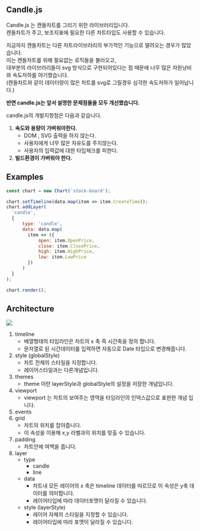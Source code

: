 <h2>Candle.js</h2>
<p>
Candle.js 는 캔들차트를 그리기 위한 라이브러리입니다.<br/>
캔들차트가 주고, 보조지표에 필요한 다른 차트타입도 사용할 수 있습니다.
</p>

<p>
지금까지 캔들차트는 다른 차트라이브러리의 부가적인 기능으로 딸려오는 경우가 많았습니다.<br/>
이는 캔들차트를 위해 필요없는 로직들을 불러오고,<br/>
대부분의 라이브러리들이 svg 방식으로 구현되어있다는 점 때문에 너무 많은 자원낭비와 속도저하를 야기했습니다.<br/>
(캔들차트와 같이 데이터량이 많은 차트를 svg로 그릴경우 심각한 속도저하가 일어납니다.)<br/>
</p>

<p><b>반면 candle.js는 앞서 설명한 문제점들을 모두 개선했습니다.</b></p>
  
<p>
candle.js의 개발지향점은 다음과 같습니다.
<ol>
  <li>
    <b>속도와 용량이 가벼워야한다.</b>
    <ul>
      <li>DOM , SVG 출력을 하지 않는다.</li>
      <li>사용자에게 너무 많은 자유도를 주지않는다.</li>
      <li>사용자의 입력값에 대한 타입체크를 피한다.</li>
    </ul>
  </li>
  <li>
    <b>빌드환경이 가벼워야 한다.</b>
  </li>
</ol>
</p>

<h2>Examples</h2>

```js
const chart = new Chart('stock-board');

chart.setTimeline(data.map(item => item.CreateTime));
chart.addLayer(
  'candle',
  {
      type: 'candle',
      data: data.map(
        item => ({
            open: item.OpenPrice,
            close: item.ClosePrice,
            high: item.HighPrice,
            low: item.LowPrice
        })
      )
  }
);

chart.render();
```

<h2>Architecture</h2>
<p><img src="http://i.imgur.com/QqDMIgS.png"/></p>

1.	timeline
	* 배열형태의 타임라인은 차트의 x 축 즉 시간축을 정의 합니다.
	* 문자열로 된 시간데이터를 입력하면 자동으로 Date 타입으로 변경해줍니다.
2.	style (globalStyle)
	* 차트 전체의 스타일을 지정합니다.
	* 레이어스타일과는 다른개념입니다.
3.	themes
	* theme 이란 layerStyle과 globalStyle의 설정을 저장한 개념입니다.
4.	viewport
	* viewport 는 차트의 보여주는 영역을 타임라인의 인덱스값으로 표현한 개념 입니다.
5.	events
6.	grid
    * 차트의 위치를 잡아줍니다.
    * 이 속성을 이용해 x,y 라벨과의 위치를 맞출 수 있습니다.
7.	padding
    * 차트안에 여백을 줍니다.
8. layer
	* type
		* candle
     	* line
    * data
   		* 차트내 모든 레이어의 x 축은 timeline 데이터를 따르므로 이 속성은 y축 데이터를 의미합니다.
   		* 레이어타입에 따라 데이터포맷이 달라질 수 있습니다.
   	* style (layerStyle)
   		* 레이어 자체의 스타일을 지정할 수 있습니다.
		* 레이어타입에 따라 포맷이 달라질 수 있습니다.
